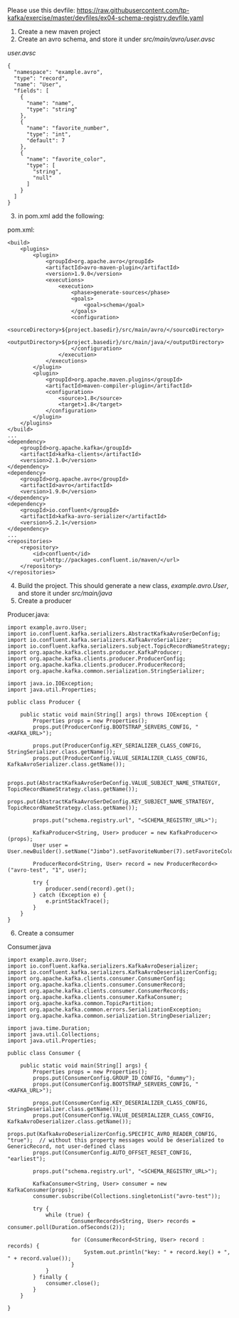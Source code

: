 
Please use this devfile: https://raw.githubusercontent.com/tp-kafka/exercise/master/devfiles/ex04-schema-registry.devfile.yaml


1. Create a new maven project
2. Create an avro schema, and store it under *src/main/avro/user.avsc*

*user.avsc*

    {
      "namespace": "example.avro",
      "type": "record",
      "name": "User",
      "fields": [
        {
          "name": "name",
          "type": "string"
        },
        {
          "name": "favorite_number",
          "type": "int",
          "default": 7
        },
        {
          "name": "favorite_color",
          "type": [
            "string",
            "null"
          ]
        }
      ]
    }

3. in pom.xml add the following:

pom.xml:

    <build>
        <plugins>
            <plugin>
                <groupId>org.apache.avro</groupId>
                <artifactId>avro-maven-plugin</artifactId>
                <version>1.9.0</version>
                <executions>
                    <execution>
                        <phase>generate-sources</phase>
                        <goals>
                            <goal>schema</goal>
                        </goals>
                        <configuration>
                            <sourceDirectory>${project.basedir}/src/main/avro/</sourceDirectory>
                            <outputDirectory>${project.basedir}/src/main/java/</outputDirectory>
                        </configuration>
                    </execution>
                </executions>
            </plugin>
            <plugin>
                <groupId>org.apache.maven.plugins</groupId>
                <artifactId>maven-compiler-plugin</artifactId>
                <configuration>
                    <source>1.8</source>
                    <target>1.8</target>
                </configuration>
            </plugin>
        </plugins>
    </build>
    ...
    <dependency>
        <groupId>org.apache.kafka</groupId>
        <artifactId>kafka-clients</artifactId>
        <version>2.1.0</version>
    </dependency>
    <dependency>
        <groupId>org.apache.avro</groupId>
        <artifactId>avro</artifactId>
        <version>1.9.0</version>
    </dependency>
    <dependency>
        <groupId>io.confluent</groupId>
        <artifactId>kafka-avro-serializer</artifactId>
        <version>5.2.1</version>
    </dependency>
    ...
    <repositories>
        <repository>
            <id>confluent</id>
            <url>http://packages.confluent.io/maven/</url>
        </repository>
    </repositories>

4. Build the project. This should generate a new class, *example.avro.User*, and store it under *src/main/java*
5. Create a producer

Producer.java:

    import example.avro.User;
    import io.confluent.kafka.serializers.AbstractKafkaAvroSerDeConfig;
    import io.confluent.kafka.serializers.KafkaAvroSerializer;
    import io.confluent.kafka.serializers.subject.TopicRecordNameStrategy;
    import org.apache.kafka.clients.producer.KafkaProducer;
    import org.apache.kafka.clients.producer.ProducerConfig;
    import org.apache.kafka.clients.producer.ProducerRecord;
    import org.apache.kafka.common.serialization.StringSerializer;
     
    import java.io.IOException;
    import java.util.Properties;
     
    public class Producer {
     
        public static void main(String[] args) throws IOException {
            Properties props = new Properties();
            props.put(ProducerConfig.BOOTSTRAP_SERVERS_CONFIG, "<KAFKA_URL>");
     
            props.put(ProducerConfig.KEY_SERIALIZER_CLASS_CONFIG, StringSerializer.class.getName());
            props.put(ProducerConfig.VALUE_SERIALIZER_CLASS_CONFIG, KafkaAvroSerializer.class.getName());
     
            props.put(AbstractKafkaAvroSerDeConfig.VALUE_SUBJECT_NAME_STRATEGY, TopicRecordNameStrategy.class.getName());
            props.put(AbstractKafkaAvroSerDeConfig.KEY_SUBJECT_NAME_STRATEGY, TopicRecordNameStrategy.class.getName());
     
            props.put("schema.registry.url", "<SCHEMA_REGISTRY_URL>");
     
            KafkaProducer<String, User> producer = new KafkaProducer<>(props);
            User user = User.newBuilder().setName("Jimbo").setFavoriteNumber(7).setFavoriteColor("green").build();
     
            ProducerRecord<String, User> record = new ProducerRecord<>("avro-test", "1", user);
     
            try {
                producer.send(record).get();
            } catch (Exception e) {
                e.printStackTrace();
            }
        }
    }

6. Create a consumer

Consumer.java

    import example.avro.User;
    import io.confluent.kafka.serializers.KafkaAvroDeserializer;
    import io.confluent.kafka.serializers.KafkaAvroDeserializerConfig;
    import org.apache.kafka.clients.consumer.ConsumerConfig;
    import org.apache.kafka.clients.consumer.ConsumerRecord;
    import org.apache.kafka.clients.consumer.ConsumerRecords;
    import org.apache.kafka.clients.consumer.KafkaConsumer;
    import org.apache.kafka.common.TopicPartition;
    import org.apache.kafka.common.errors.SerializationException;
    import org.apache.kafka.common.serialization.StringDeserializer;
     
    import java.time.Duration;
    import java.util.Collections;
    import java.util.Properties;
     
    public class Consumer {
     
        public static void main(String[] args) {
            Properties props = new Properties();
            props.put(ConsumerConfig.GROUP_ID_CONFIG, "dummy");
            props.put(ConsumerConfig.BOOTSTRAP_SERVERS_CONFIG, "<KAFKA_URL>");
     
            props.put(ConsumerConfig.KEY_DESERIALIZER_CLASS_CONFIG, StringDeserializer.class.getName());
            props.put(ConsumerConfig.VALUE_DESERIALIZER_CLASS_CONFIG, KafkaAvroDeserializer.class.getName());
            props.put(KafkaAvroDeserializerConfig.SPECIFIC_AVRO_READER_CONFIG, "true");  // without this property messages would be deserialized to GenericRecord, not user-defined class
            props.put(ConsumerConfig.AUTO_OFFSET_RESET_CONFIG, "earliest");
     
            props.put("schema.registry.url", "<SCHEMA_REGISTRY_URL>");
     
            KafkaConsumer<String, User> consumer = new KafkaConsumer(props);
            consumer.subscribe(Collections.singletonList("avro-test"));
     
            try {
                while (true) {
                        ConsumerRecords<String, User> records = consumer.poll(Duration.ofSeconds(2));
     
                        for (ConsumerRecord<String, User> record : records) {
                            System.out.println("key: " + record.key() + ", " + record.value());
                        }
                }
            } finally {
                consumer.close();
            }
        }
     
    }
